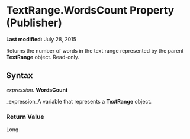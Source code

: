 
# TextRange.WordsCount Property (Publisher)

 **Last modified:** July 28, 2015

Returns the number of words in the text range represented by the parent  **TextRange** object. Read-only.

## Syntax

 _expression_. **WordsCount**

 _expression_A variable that represents a  **TextRange** object.


### Return Value

Long


